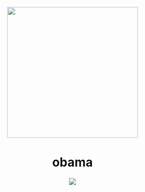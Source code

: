 <div align="center">
    <br>
    <img src="https://upload.wikimedia.org/wikipedia/commons/8/8d/President_Barack_Obama.jpg" height="300" align="center">
    <br>
    <h1>obama</h1>
    <p>
        <a href="https://discord.gg/obama"><img src="https://img.shields.io/discord/812423407059861564?color=5162F1&style=for-the-badge&logo=discord&logoColor=white"></a>
    </p>
</div>
